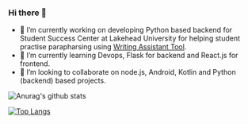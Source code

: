 ### Hi there 👋

- 🔭 I’m currently working on developing Python based backend for Student Success Center at Lakehead University for helping student practise parapharsing using [Writing Assistant Tool](https://github.com/lakeheadtoolsdev/WAT).
- 🌱 I’m currently learning Devops, Flask for backend and React.js for frontend.
- 👯 I’m looking to collaborate on node.js, Android, Kotlin and Python (backend) based projects.

![Anurag's github stats](https://github-readme-stats.vercel.app/api?username=gauravrai1&hide=contribs,prs)

[![Top Langs](https://github-readme-stats.vercel.app/api/top-langs/?username=gauravrai1&layout=compact)](https://github.com/anuraghazra/github-readme-stats)

